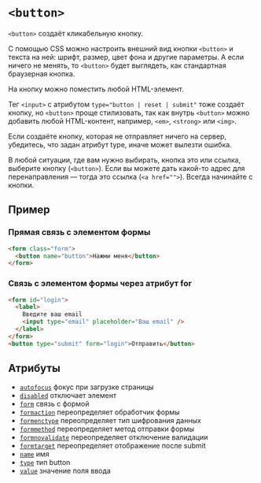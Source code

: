 # `<button>`

`<button>` создаёт кликабельную кнопку.

С помощью CSS можно настроить внешний вид кнопки `<button>` и текста на ней: шрифт, размер, цвет фона и другие параметры. А если ничего не менять, то `<button>` будет выглядеть, как стандартная браузерная кнопка.

На кнопку можно поместить любой HTML-элемент.

Тег `<input>` с атрибутом `type="button | reset | submit"` тоже создаёт кнопку, но `<button>` проще стилизовать, так как внутрь `<button>` можно добавить любой HTML-контент, например, `<em>`, `<strong>` или `<img>`.

Если создаёте кнопку, которая не отправляет ничего на сервер, убедитесь, что задан атрибут type, иначе может вылезти ошибка.

В любой ситуации, где вам нужно выбирать, кнопка это или ссылка, выберите кнопку (`<button>`). Если вы можете дать какой-то адрес для перенаправления — тогда это ссылка (`<a href="">`). Всегда начинайте с кнопки.

## Пример

### Прямая связь с элементом формы

```html
<form class="form">
  <button name="button">Нажми меня</button>
</form>
```

### Связь с элементом формы через атрибут for

```html
<form id="login">
  <label>
    Введите ваш email
    <input type="email" placeholder="Ваш email" />
  </label>
</form>
<button type="submit" form="login">Отправить</button>
```

## Атрибуты

- [`autofocus`](<../ATTRIBUTES FORM/autofocus.md>) фокус при загрузке страницы
- [`disabled`](<../ATTRIBUTES FORM/disabled.md>) отключает элемент
- [`form`](<../ATTRIBUTES FORM/form.md>) связь с формой
- [`formaction`](<../ATTRIBUTES FORM/formaction.md>) переопределяет обработчик формы
- [`formenctype`](<../ATTRIBUTES FORM/formenctype.md>) переопределяет тип шифрования данных
- [`formmethod`](<../ATTRIBUTES FORM/formmethod.md>) переопределяет метод отправки формы
- [`formnovalidate`](<../ATTRIBUTES FORM/formnovalidate.md>) переопределяет отключение валидации
- [`formtarget`](<../ATTRIBUTES FORM/formtarget.md>) переопределяет отображение после submit
- [`name`](<../ATTRIBUTES FORM/name.md>) имя
- [`type`](<../ATTRIBUTES FORM/type (BUTTON).md>) тип button
- [`value`](<../ATTRIBUTES FORM/value.md>) значение поля ввода
